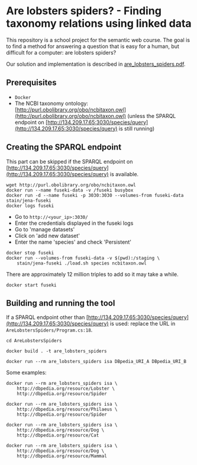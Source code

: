# Are lobsters spiders? - Finding taxonomy relations using linked data

This repository is a school project for the semantic web course. The goal is to
find a method for answering a question that is easy for a human, but difficult
for a computer: are lobsters spiders?

Our solution and implementation is described in
[are_lobsters_spiders.pdf](are_lobsters_spiders.pdf).

## Prerequisites

- `Docker`
- The NCBI taxonomy ontology: [http://purl.obolibrary.org/obo/ncbitaxon.owl](http://purl.obolibrary.org/obo/ncbitaxon.owl)
(unless the SPARQL endpoint on [http://134.209.17.65:3030/species/query](http://134.209.17.65:3030/species/query) is
still running)

## Creating the SPARQL endpoint

This part can be skipped if the SPARQL endpoint on
[http://134.209.17.65:3030/species/query](http://134.209.17.65:3030/species/query) is available.

```
wget http://purl.obolibrary.org/obo/ncbitaxon.owl
docker run --name fuseki-data -v /fuseki busybox
docker run -d --name fuseki -p 3030:3030 --volumes-from fuseki-data stain/jena-fuseki
docker logs fuseki
```

- Go to `http://<your_ip>:3030/`
- Enter the credentials displayed in the fuseki logs
- Go to 'manage datasets'
- Click on 'add new dataset'
- Enter the name 'species' and check 'Persistent'

```
docker stop fuseki
docker run --volumes-from fuseki-data -v $(pwd):/staging \
    stain/jena-fuseki ./load.sh species ncbitaxon.owl
```

There are approximately 12 million triples to add so it may take a while.

```
docker start fuseki
```

## Building and running the tool

If a SPARQL endpoint other than [http://134.209.17.65:3030/species/query](http://134.209.17.65:3030/species/query) is used: replace the URL in `AreLobstersSpiders/Program.cs:18`.

`cd AreLobstersSpiders`

`docker build . -t are_lobsters_spiders`

`docker run --rm are_lobsters_spiders isa DBpedia_URI_A DBpedia_URI_B`

Some examples:

```
docker run --rm are_lobsters_spiders isa \
    http://dbpedia.org/resource/Lobster \
    http://dbpedia.org/resource/Spider

docker run --rm are_lobsters_spiders isa \
    http://dbpedia.org/resource/Philaeus \
    http://dbpedia.org/resource/Spider

docker run --rm are_lobsters_spiders isa \
    http://dbpedia.org/resource/Dog \
    http://dbpedia.org/resource/Cat

docker run --rm are_lobsters_spiders isa \
    http://dbpedia.org/resource/Dog \
    http://dbpedia.org/resource/Mammal
```
